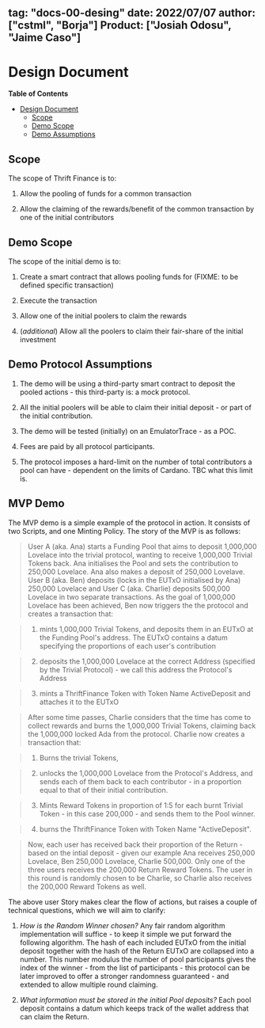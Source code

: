tag: "docs-00-desing"
date: 2022/07/07
author: ["cstml", "Borja"]
Product: ["Josiah Odosu", "Jaime Caso"]
---

# Design Document

**Table of Contents**

- [Design Document](#design-document)
  - [Scope](#scope)
  - [Demo Scope](#demo-scope)
  - [Demo Assumptions](#demo-assumptions)

## Scope

The scope of Thrift Finance is to:

1. Allow the pooling of funds for a common transaction

2. Allow the claiming of the rewards/benefit of the common transaction by one of
   the initial contributors

## Demo Scope

The scope of the initial demo is to:

1. Create a smart contract that allows pooling funds for (FIXME: to be defined
   specific transaction)
   
2. Execute the transaction

3. Allow one of the initial poolers to claim the rewards

4. (*additional*) Allow all the poolers to claim their fair-share of the initial
   investment

## Demo Protocol Assumptions

1. The demo will be using a third-party smart contract to deposit the pooled
   actions - this third-party is: a mock protocol.

2. All the initial poolers will be able to claim their initial deposit - or part
   of the initial contribution.

3. The demo will be tested (initially) on an EmulatorTrace - as a POC.

4. Fees are paid by all protocol participants.

5. The protocol imposes a hard-limit on the number of total contributors a pool
   can have - dependent on the limits of Cardano. TBC what this limit is.
   
## MVP Demo

The MVP demo is a simple example of the protocol in action. It consists of two
Scripts, and one Minting Policy. The story of the MVP is as follows:

> User A (aka. Ana) starts a Funding Pool that aims to deposit 1,000,000
> Lovelace into the trivial protocol, wanting to receive 1,000,000 Trivial
> Tokens back. Ana initialises the Pool and sets the contribution to 250,000
> Lovelace. Ana also makes a deposit of 250,000 Lovelave. User B (aka. Ben)
> deposits (locks in the EUTxO initialised by Ana) 250,000 Lovelace and User C
> (aka. Charlie) deposits 500,000 Lovelace in two separate transactions. As the
> goal of 1,000,000 Lovelace has been achieved, Ben now triggers the the
> protocol and creates a transaction that:

>   1. mints 1,000,000 Trivial Tokens, and deposits them in an EUTxO at the
>      Funding Pool's address. The EUTxO contains a datum specifying the
>      proportions of each user's contribution

>   2. deposits the 1,000,000 Lovelace at the correct Address (specified by the
>      Trivial Protocol) - we call this address the Protocol's Address

>   3. mints a ThriftFinance Token with Token Name ActiveDeposit and attaches it
>      to the EUTxO

> After some time passes, Charlie considers that the time has come to collect
> rewards and burns the 1,000,000 Trivial Tokens, claiming back the 1,000,000
> locked Ada from the protocol. Charlie now creates a transaction that:

>   1. Burns the trivial Tokens,

>   2. unlocks the 1,000,000 Lovelace from the Protocol's Address, and sends
>      each of them back to each contributor - in a proportion equal to that of
>      their initial contribution.

>   3. Mints Reward Tokens in proportion of 1:5 for each burnt Trivial Token -
>      in this case 200,000 - and sends them to the Pool winner.

>   4. burns the ThriftFinance Token with Token Name "ActiveDeposit".

> Now, each user has received back their proportion of the Return - based on the
> intial deposit - given our example Ana receives 250,000 Lovelace, Ben 250,000
> Lovelace, Charlie 500,000. Only one of the three users receives the 200,000
> Return Reward Tokens. The user in this round is randomly chosen to be Charlie,
> so Charlie also receives the 200,000 Reward Tokens as well.

The above user Story makes clear the flow of actions, but raises a couple of
technical questions, which we will aim to clarify:

1. _How is the Random Winner chosen?_ Any fair random algorithm implementation
   will suffice - to keep it simple we put forward the following algorithm. The
   hash of each included EUTxO from the initial deposit together with the hash
   of the Return EUTxO are collapsed into a number. This number modulus the
   number of pool participants gives the index of the winner - from the list of
   participants - this protocol can be later improved to offer a stronger
   randomness guaranteed - and extended to allow multiple round claiming.

2. _What information must be stored in the initial Pool deposits?_ Each pool
   deposit contains a datum which keeps track of the wallet address that can
   claim the Return.
